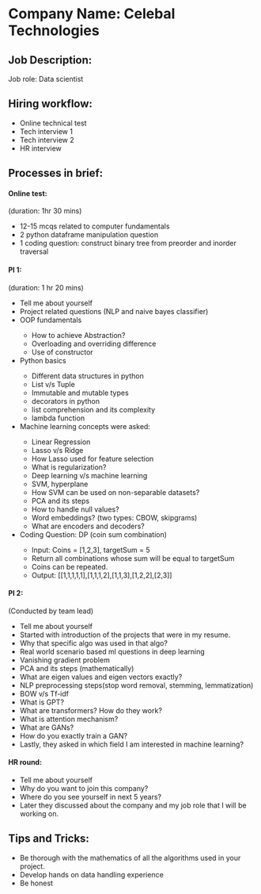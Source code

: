 # **Company Name: Celebal Technologies**

## **Job Description:**

Job role: Data scientist  

## **Hiring workflow:**
  
<ul>
<li>Online technical test</li>
<li>Tech interview 1</li>
<li>Tech interview 2</li>
<li>HR interview</li>
</ul>

## **Processes in brief:**

<h4>Online test:</h4>
(duration: 1hr 30 mins)
<ul>
    <li>12-15 mcqs related to computer fundamentals</li>
    <li>2 python dataframe manipulation question</li>
    <li>1 coding question: construct binary tree from preorder and inorder traversal</li>
</ul>

<h4>PI 1:</h4>

(duration: 1 hr 20 mins)

<ul>
    <li>Tell me about yourself</li>
    <li>Project related questions (NLP and naive bayes classifier)</li>
    <li>OOP fundamentals</li>
    <ul>
        <li>How to achieve Abstraction?</li>
        <li>Overloading and overriding difference</li>
        <li>Use of constructor</li>
    </ul>
    <li>Python basics</li>
    <ul>
        <li>Different data structures in python</li>
        <li>List v/s Tuple</li>
        <li>Immutable and mutable types</li>
        <li>decorators in python</li>
        <li>list comprehension and its complexity</li>
        <li>lambda function</li>
    </ul>
    <li>Machine learning concepts were asked:</li>
    <ul>
        <li>Linear Regression</li>
        <li>Lasso v/s Ridge</li>
        <li>How Lasso used for feature selection</li>
        <li>What is regularization?</li>
        <li>Deep learning v/s machine learning</li>
        <li>SVM, hyperplane</li>
        <li>How SVM can be used on non-separable datasets?</li>
        <li>PCA and its steps</li>
        <li>How to handle null values?</li>
        <li>Word embeddings? (two types: CBOW, skipgrams)</li>
        <li>What are encoders and decoders?</li>
    </ul>
    <li>Coding Question: DP (coin sum combination)</li>
    <ul>
        <li>Input: Coins = [1,2,3], targetSum = 5</li>
        <li>Return all combinations whose sum will be equal to targetSum</li>
        <li>Coins can be repeated.</li>
        <li>Output: [[1,1,1,1,1],[1,1,1,2],[1,1,3],[1,2,2],[2,3]]</li>
    </ul>
</ul>

<h4>PI 2:</h4>

(Conducted by team lead)
<ul>
    <li>Tell me about yourself</li>
    <li>Started with introduction of the projects that were in my resume.</li>
    <li>Why that specific algo was used in that algo?</li>
    <li>Real world scenario based ml questions in deep learning</li>
    <li>Vanishing gradient problem</li>
    <li>PCA and its steps (mathematically)</li>
    <li>What are eigen values and eigen vectors exactly?</li>
    <li>NLP preprocessing steps(stop word removal, stemming, lemmatization)</li>
    <li>BOW v/s Tf-idf</li>
    <li>What is GPT?</li>
    <li>What are transformers? How do they work?</li>
    <li>What is attention mechanism?</li>
    <li>What are GANs?</li>
    <li>How do you exactly train a GAN?</li>
    <li>Lastly, they asked in which field I am interested in machine learning?</li>
</ul>

<h4>HR round:</h4>

<ul>
    <li>Tell me about yourself</li>
    <li>Why do you want to join this company?</li>
    <li>Where do you see yourself in next 5 years?</li>
    <li>Later they discussed about the company and my job role that I will be working on.</li>
</ul>

## **Tips and Tricks:**

<ul>
    <li>Be thorough with the mathematics of all the algorithms used in your project.</li>
    <li>Develop hands on data handling experience</li>
    <li>Be honest</li>
</ul>
